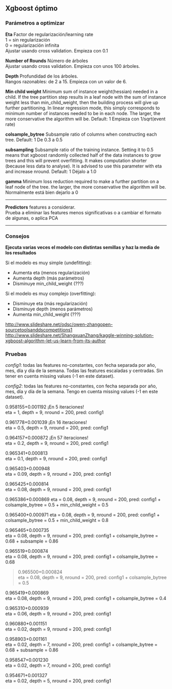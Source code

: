 ## Xgboost óptimo

### Parámetros a optimizar

**Eta** Factor de regularización/learning rate  
1 = sin regularización   
0 = regularización infinita  
Ajustar usando cross validation. Empieza con 0.1

**Number of Rounds** Número de árboles  
Ajustar usando cross validation. Empieza con unos 100 árboles.  

**Depth** Profundidad de los árboles.  
Rangos razonables: de 2 a 15. Empieza con un valor de 6.  

**Min child weight**  Minimum sum of instance weight(hessian) needed in a child. If the tree partition step results in a leaf node with the sum of instance weight less than min_child_weight, then the building process will give up further partitioning. In linear regression mode, this simply corresponds to minimum number of instances needed to be in each node. The larger, the more conservative the algorithm will be. Default: 1
Empieza con 1/sqrt(event rate)  

**colsample_bytree** Subsample ratio of columns when constructing each tree. Default: 1 
De 0.3 a 0.5  

**subsampling** Subsample ratio of the training instance. Setting it to 0.5 means that xgboost randomly collected half of the data instances to grow trees and this will prevent overfitting. It makes computation shorter (because less data to analyse). It is advised to use this parameter with eta and increase nround. Default: 1
Déjalo a 1.0  

**gamma**  Minimum loss reduction required to make a further partition on a leaf node of the tree. the larger, the more conservative the algorithm will be.  
Normalmente está bien dejarlo a 0  

---

**Predictors** features a considerar.  
Prueba a eliminar las features menos significativas o a cambiar el formato de algunas, o aplica PCA  

---

### Consejos

**Ejecuta varias veces el modelo con distintas semillas y haz la media de los resultados**

Si el modelo es muy simple (undefitting):
- Aumenta eta (menos regularización)
- Aumenta depth (más parámetros)
- Disminuye min_child_weight (???)

Si el modelo es muy complejo (overfitting):
- Disminuye eta (más regularización)
- Disminuye depth (menos parámetros)
- Aumenta min_child_weight (???)

http://www.slideshare.net/odsc/owen-zhangopen-sourcetoolsanddscompetitions1
http://www.slideshare.net/ShangxuanZhang/kaggle-winning-solution-xgboost-algorithm-let-us-learn-from-its-author


### Pruebas

*config1*: todas las features no-constantes, con fecha separada por año, mes, día y día de la semana. Todas las features escaladas y centradas. Sin tener en cuenta missing values (-1 en este dataset).

*config2*: todas las features no-constantes, con fecha separada por año, mes, día y día de la semana. Tengo en cuenta missing values (-1 en este dataset).


0.958155+0.001192  ¡En 5 iteraciones!  
eta = 1, depth = 9, nround = 200, pred: config1  

0.961778+0.001039  ¡En 16 iteraciones!  
eta = 0.5, depth = 9, nround = 200, pred: config1  

0.964157+0.000872  ¡En 57 iteraciones!  
eta = 0.2, depth = 9, nround = 200, pred: config1  

0.965341+0.000813  
eta = 0.1, depth = 9, nround = 200, pred: config1  

0.965403+0.000948  
eta = 0.09, depth = 9, nround = 200, pred: config1  

0.965425+0.000814  
eta = 0.08, depth = 9, nround = 200, pred: config1  

0.965386+0.000869
eta = 0.08, depth = 9, nround = 200, pred: config1 + colsample_bytree = 0.5 + min_child_weight = 0.5  

0.965400+0.000971
eta = 0.08, depth = 9, nround = 200, pred: config1 + colsample_bytree = 0.5 + min_child_weight = 0.8

0.965465+0.000735    
eta = 0.08, depth = 9, nround = 200, pred: config1 + colsample_bytree = 0.68 + subsample = 0.86

0.965519+0.000874  
eta = 0.08, depth = 9, nround = 200, pred: config1 + colsample_bytree = 0.68

> 0.965500+0.000824  
> eta = 0.08, depth = 9, nround = 200, pred: config1 + colsample_bytree = 0.5  

0.965419+0.000869  
eta = 0.08, depth = 9, nround = 200, pred: config1 + colsample_bytree = 0.4  

0.965310+0.000939  
eta = 0.06, depth = 9, nround = 200, pred: config1  

0.960880+0.001151  
eta = 0.02, depth = 9, nround = 200, pred: config1  

0.958903+0.001161  
eta = 0.02, depth = 7, nround = 200, pred: config1 + colsample_bytree = 0.68 + subsample = 0.86

0.958547+0.001230  
eta = 0.02, depth = 7, nround = 200, pred: config1  

0.954671+0.001327  
eta = 0.02, depth = 5, nround = 200, pred: config1  

